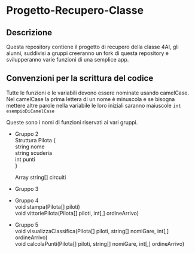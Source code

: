 # Progetto-Recupero-Classe
## Descrizione
Questa repository contiene il progetto di recupero della classe 4AI, gli alunni, suddivisi a gruppi creeranno un fork di questa repository e svilupperanno varie funzioni di una semplice app. 
## Convenzioni per la scrittura del codice
Tutte le funzioni e le variabili devono essere nominate usando camelCase. Nel camelCase la prima lettera di un nome è minuscola e se bisogna mettere altre parole nella variabile le loro iniziali saranno maiuscole
```int esempioDiCamelCase```

Queste sono i nomi di funzioni riservati ai vari gruppi.

 - Gruppo 2  
   Struttura Pilota {  
      string nome  
      string scuderia  
      int punti  
   }  
   
   Array string[] circuiti  
 - Gruppo 3  

 - Gruppo 4  
   void stampa(Pilota[] piloti)  
   void vittoriePilota(Pilota[] piloti, int[,] ordineArrivo)  
 - Gruppo 5  
   void visualizzaClassifica(Pilota[] piloti, string[] nomiGare, int[,] ordineArrivo)  
   void calcolaPunti(Pilota[] piloti, string[] nomiGare, int[,] ordineArrivo)  
